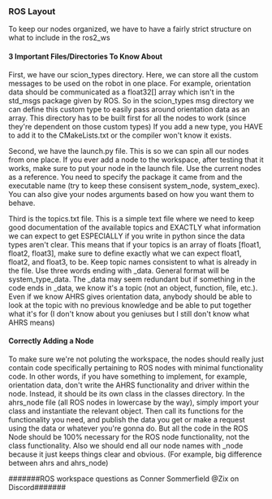 ### ROS Layout ###

  To keep our nodes organized, we have to have a fairly strict structure on what to include in the ros2_ws

#### 3 Important Files/Directories To Know About ####

  First, we have our scion_types directory. Here, we can store all the custom messages to be used on the robot in one place. For example, orientation data should be communicated as a float32[] array which isn't in the std_msgs package given by ROS. So in the scion_types msg directory we can define this custom type to easily pass around orientation data as an array. This directory has to be built first for all the nodes to work (since they're dependent on those custom types) If you add a new type, you HAVE to add it to the CMakeLists.txt or the compiler won't know it exists.

  Second, we have the launch.py file. This is so we can spin all our nodes from one place. If you ever add a node to the workspace, after testing that it works, make sure to put your node in the launch file. Use the current nodes as a reference. You need to specify the package it came from and the executable name (try to keep these consisent system_node, system_exec). You can also give your nodes arguments based on how you want them to behave.

  Third is the topics.txt file. This is a simple text file where we need to keep good documentation of the available topics and EXACTLY what information we can expect to get ESPECIALLY if you write in python since the data types aren't clear. This means that if your topics is an array of floats [float1, float2, float3], make sure to define exactly what we can expect float1, float2, and float3, to be. Keep topic names consistent to what is already in the file. Use three words ending with _data. General format will be system_type_data. The _data may seem redundant but if something in the code ends in _data, we know it's a topic (not an object, function, file, etc.). Even if we know AHRS gives orientation data, anybody should be able to look at the topic with no previous knowledge and be able to put together what it's for (I don't know about you geniuses but I still don't know what AHRS means)

#### Correctly Adding a Node ####

  To make sure we're not poluting the workspace, the nodes should really just contain code specifically pertaining to ROS nodes with minimal functionality code. In other words, if you have something to implement, for example, orientation data, don't write the AHRS functionality and driver within the node. Instead, it should be its own class in the classes directory. In the ahrs_node file (all ROS nodes in lowercase by the way), simply import your class and instantiate the relevant object. Then call its functions for the functionality you need, and publish the data you get or make a request using the data or whatever you're gonna do. But all the code in the ROS Node should be 100% necessary for the ROS node functionality, not the class functionality. Also we should end all our node names with _node because it just keeps things clear and obvious. (For example, big difference between ahrs and ahrs_node)
    
#######ROS workspace questions as Conner Sommerfield @Zix on Discord#######

